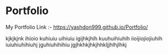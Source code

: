 # Portfolio
My Portfolio Link :-
https://yashdon999.github.io/Portfolio/

kjkjkjnk
ihioio
kuhiuiu
uihiuiu
igijhkjhih
kuuhuihiuhih
iioijiojiojiuhih
iuiuhiuhihiuhj
jguhiuhihihiu
jgjhkhkjhkjhhkljjhlhjlhkj
